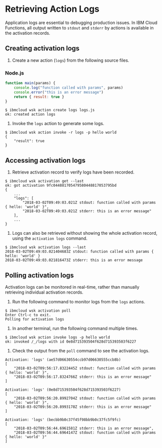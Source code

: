 # Retrieving Action Logs

Application logs are essential to debugging production issues. In IBM Cloud Functions, all output written to `stdout` and `stderr` by actions is available in the activation records.

## Creating activation logs

1. Create a new action \(`logs`\) from the following source files.

### Node.js

```javascript
function main(params) {
    console.log("function called with params", params)
    console.error("this is an error message")
    return { result: true }
}
```

```text
$ ibmcloud wsk action create logs logs.js
ok: created action logs
```

1. Invoke the `logs` action to generate some logs.

```text
$ ibmcloud wsk action invoke -r logs -p hello world
{
    "result": true
}
```

## Accessing activation logs

1. Retrieve activation record to verify logs have been recorded.

```text
$ ibmcloud wsk activation get --last
ok: got activation 9fc044881705479580448817053795bd
{    
    ...   
    "logs": [
        "2018-03-02T09:49:03.021Z stdout: function called with params { hello: 'world' }",
        "2018-03-02T09:49:03.021Z stderr: this is an error message"
    ],
    ...
}
```

1. Logs can also be retrieved without showing the whole activation record, using the `activation logs` command.

```text
$ ibmcloud wsk activation logs --last
2018-03-02T09:49:03.021404683Z stdout: function called with params { hello: 'world' }
2018-03-02T09:49:03.021816473Z stderr: this is an error message
```

## Polling activation logs

Activation logs can be monitored in real-time, rather than manually retrieving individual activation records.

1. Run the following command to monitor logs from the `logs` actions.

```text
$ ibmcloud wsk activation poll
Enter Ctrl-c to exit.
Polling for activation logs
```

1. In another terminal, run the following command multiple times.

```text
$ ibmcloud wsk action invoke logs -p hello world
ok: invoked /_/logs with id 0e8d715393504f628d715393503f6227
```

1. Check the output from the `poll` command to see the activation logs.

```text
Activation: 'logs' (ae57d06630554ccb97d06630555ccb8b)
[
    "2018-03-02T09:56:17.8322445Z stdout: function called with params { hello: 'world' }",
    "2018-03-02T09:56:17.8324766Z stderr: this is an error message"
]

Activation: 'logs' (0e8d715393504f628d715393503f6227)
[
    "2018-03-02T09:56:20.8992704Z stdout: function called with params { hello: 'world' }",
    "2018-03-02T09:56:20.8993178Z stderr: this is an error message"
]

Activation: 'logs' (becbb9b0c37f45f98bb9b0c37fc5f9fc)
[
    "2018-03-02T09:56:44.6961581Z stderr: this is an error message",
    "2018-03-02T09:56:44.6964147Z stdout: function called with params { hello: 'world' }"
]
```

